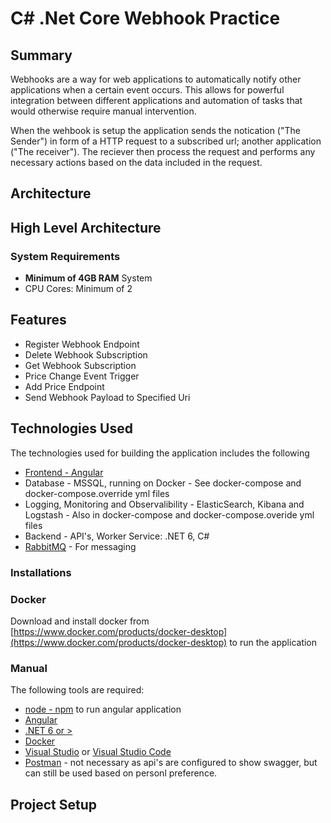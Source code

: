 # C# .Net Core Webhook Practice
## Summary
Webhooks are a way for web applications to automatically notify other applications when a certain event occurs. This allows for powerful integration between different applications and automation of tasks that would otherwise require manual intervention.

When the wehbook is setup the application sends the notication ("The Sender") in form of a HTTP request to a subscribed url; another application ("The receiver"). The reciever then process the request and performs any necessary actions based on the data included in the request.

## Architecture

## High Level Architecture

### System Requirements

* **Minimum of 4GB RAM** System
* CPU Cores: Minimum of 2

## Features

* Register Webhook Endpoint
* Delete Webhook Subscription
* Get Webhook Subscription
* Price Change Event Trigger
* Add Price Endpoint
* Send Webhook Payload to Specified Uri

## Technologies Used

The technologies used for building the application includes the following

* [Frontend - Angular](https://angular.io/cli)
* Database - MSSQL, running on Docker - See docker-compose and docker-compose.override yml files
* Logging, Monitoring and Observalibility - ElasticSearch, Kibana and Logstash - Also in docker-compose and docker-compose.overide yml files
* Backend - API's, Worker Service: .NET 6, C#
* [RabbitMQ](https://www.rabbitmq.com/) - For messaging

### Installations
### Docker

Download and install docker from [https://www.docker.com/products/docker-desktop](https://www.docker.com/products/docker-desktop) to run the application

### Manual

The following tools are required:

* [node - npm](https://nodejs.org/) to run angular application
* [Angular](https://angular.io/cli)
* [.NET 6 or >](https://dotnet.microsoft.com/en-us/download/dotnet/6.0)
* [Docker](https://www.docker.com/products/docker-desktop)
* [Visual Studio](https://visualstudio.microsoft.com/vs/) or [Visual Studio Code](https://code.visualstudio.com/)
* [Postman]() - not necessary as api's are configured to show swagger, but can still be used based on personl preference.

## Project Setup
